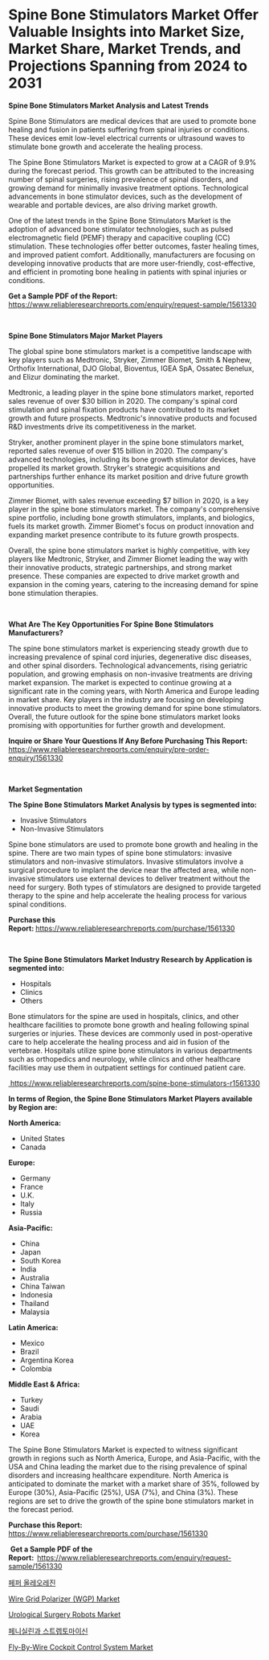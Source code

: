 <p><h1>Spine Bone Stimulators Market Offer Valuable Insights into Market Size, Market Share, Market Trends, and Projections Spanning from 2024 to 2031</h1></p><p><strong>Spine Bone Stimulators Market Analysis and Latest Trends</strong></p>
<p><p>Spine Bone Stimulators are medical devices that are used to promote bone healing and fusion in patients suffering from spinal injuries or conditions. These devices emit low-level electrical currents or ultrasound waves to stimulate bone growth and accelerate the healing process.</p><p>The Spine Bone Stimulators Market is expected to grow at a CAGR of 9.9% during the forecast period. This growth can be attributed to the increasing number of spinal surgeries, rising prevalence of spinal disorders, and growing demand for minimally invasive treatment options. Technological advancements in bone stimulator devices, such as the development of wearable and portable devices, are also driving market growth.</p><p>One of the latest trends in the Spine Bone Stimulators Market is the adoption of advanced bone stimulator technologies, such as pulsed electromagnetic field (PEMF) therapy and capacitive coupling (CC) stimulation. These technologies offer better outcomes, faster healing times, and improved patient comfort. Additionally, manufacturers are focusing on developing innovative products that are more user-friendly, cost-effective, and efficient in promoting bone healing in patients with spinal injuries or conditions.</p></p>
<p><strong>Get a Sample PDF of the Report:&nbsp;</strong> <a href="https://www.reliableresearchreports.com/enquiry/request-sample/1561330">https://www.reliableresearchreports.com/enquiry/request-sample/1561330</a></p>
<p>&nbsp;</p>
<p><strong>Spine Bone Stimulators Major Market Players</strong></p>
<p><p>The global spine bone stimulators market is a competitive landscape with key players such as Medtronic, Stryker, Zimmer Biomet, Smith & Nephew, Orthofix International, DJO Global, Bioventus, IGEA SpA, Ossatec Benelux, and Elizur dominating the market.</p><p>Medtronic, a leading player in the spine bone stimulators market, reported sales revenue of over $30 billion in 2020. The company's spinal cord stimulation and spinal fixation products have contributed to its market growth and future prospects. Medtronic's innovative products and focused R&D investments drive its competitiveness in the market.</p><p>Stryker, another prominent player in the spine bone stimulators market, reported sales revenue of over $15 billion in 2020. The company's advanced technologies, including its bone growth stimulator devices, have propelled its market growth. Stryker's strategic acquisitions and partnerships further enhance its market position and drive future growth opportunities.</p><p>Zimmer Biomet, with sales revenue exceeding $7 billion in 2020, is a key player in the spine bone stimulators market. The company's comprehensive spine portfolio, including bone growth stimulators, implants, and biologics, fuels its market growth. Zimmer Biomet's focus on product innovation and expanding market presence contribute to its future growth prospects.</p><p>Overall, the spine bone stimulators market is highly competitive, with key players like Medtronic, Stryker, and Zimmer Biomet leading the way with their innovative products, strategic partnerships, and strong market presence. These companies are expected to drive market growth and expansion in the coming years, catering to the increasing demand for spine bone stimulation therapies.</p></p>
<p>&nbsp;</p>
<p><strong>What Are The Key Opportunities For Spine Bone Stimulators Manufacturers?</strong></p>
<p><p>The spine bone stimulators market is experiencing steady growth due to increasing prevalence of spinal cord injuries, degenerative disc diseases, and other spinal disorders. Technological advancements, rising geriatric population, and growing emphasis on non-invasive treatments are driving market expansion. The market is expected to continue growing at a significant rate in the coming years, with North America and Europe leading in market share. Key players in the industry are focusing on developing innovative products to meet the growing demand for spine bone stimulators. Overall, the future outlook for the spine bone stimulators market looks promising with opportunities for further growth and development.</p></p>
<p><strong>Inquire or Share Your Questions If Any Before Purchasing This Report:</strong> <a href="https://www.reliableresearchreports.com/enquiry/pre-order-enquiry/1561330">https://www.reliableresearchreports.com/enquiry/pre-order-enquiry/1561330</a></p>
<p>&nbsp;</p>
<p><strong>Market Segmentation</strong></p>
<p><strong>The Spine Bone Stimulators Market Analysis by types is segmented into:</strong></p>
<p><ul><li>Invasive Stimulators</li><li>Non-Invasive Stimulators</li></ul></p>
<p><p>Spine bone stimulators are used to promote bone growth and healing in the spine. There are two main types of spine bone stimulators: invasive stimulators and non-invasive stimulators. Invasive stimulators involve a surgical procedure to implant the device near the affected area, while non-invasive stimulators use external devices to deliver treatment without the need for surgery. Both types of stimulators are designed to provide targeted therapy to the spine and help accelerate the healing process for various spinal conditions.</p></p>
<p><strong>Purchase this Report:&nbsp;</strong><a href="https://www.reliableresearchreports.com/purchase/1561330">https://www.reliableresearchreports.com/purchase/1561330</a></p>
<p>&nbsp;</p>
<p><strong>The Spine Bone Stimulators Market Industry Research by Application is segmented into:</strong></p>
<p><ul><li>Hospitals</li><li>Clinics</li><li>Others</li></ul></p>
<p><p>Bone stimulators for the spine are used in hospitals, clinics, and other healthcare facilities to promote bone growth and healing following spinal surgeries or injuries. These devices are commonly used in post-operative care to help accelerate the healing process and aid in fusion of the vertebrae. Hospitals utilize spine bone stimulators in various departments such as orthopedics and neurology, while clinics and other healthcare facilities may use them in outpatient settings for continued patient care.</p></p>
<p><a href="https://www.reliableresearchreports.com/spine-bone-stimulators-r1561330">&nbsp;https://www.reliableresearchreports.com/spine-bone-stimulators-r1561330</a></p>
<p><strong>In terms of Region, the Spine Bone Stimulators Market Players available by Region are:</strong></p>
<p>
    <p> <strong> North America: </strong>
        <ul>
            <li>United States</li>
            <li>Canada</li>
        </ul>
        </p> 
    <p> <strong> Europe: </strong>
        <ul>
            <li>Germany</li>
            <li>France</li>
            <li>U.K.</li>
            <li>Italy</li>
            <li>Russia</li>
        </ul>
        </p> 
    <p> <strong> Asia-Pacific: </strong>
        <ul>
            <li>China</li>
            <li>Japan</li>
            <li>South Korea</li>
            <li>India</li>
            <li>Australia</li>
            <li>China Taiwan</li>
            <li>Indonesia</li>
            <li>Thailand</li>
            <li>Malaysia</li>
        </ul>
        </p> 
    <p> <strong> Latin America: </strong>
        <ul>
            <li>Mexico</li>
            <li>Brazil</li>
            <li>Argentina Korea</li>
            <li>Colombia</li>
        </ul>
        </p> 
    <p> <strong> Middle East & Africa: </strong>
        <ul>
            <li>Turkey</li>
            <li>Saudi</li>
            <li>Arabia</li>
            <li>UAE</li>
            <li>Korea</li>
        </ul>
    </p>
    </p>
<p><p>The Spine Bone Stimulators Market is expected to witness significant growth in regions such as North America, Europe, and Asia-Pacific, with the USA and China leading the market due to the rising prevalence of spinal disorders and increasing healthcare expenditure. North America is anticipated to dominate the market with a market share of 35%, followed by Europe (30%), Asia-Pacific (25%), USA (7%), and China (3%). These regions are set to drive the growth of the spine bone stimulators market in the forecast period.</p></p>
<p><strong>Purchase this Report: </strong><a href="https://www.reliableresearchreports.com/purchase/1561330">https://www.reliableresearchreports.com/purchase/1561330</a></p>
<p>&nbsp;<strong>Get a Sample PDF of the Report:&nbsp;&nbsp;</strong><a href="https://www.reliableresearchreports.com/enquiry/request-sample/1561330">https://www.reliableresearchreports.com/enquiry/request-sample/1561330</a></p>
<p><strong></strong></p>
<p><p><a href="https://github.com/admichael111/Market-Research-Report-List-2/blob/main/417551075974.md">페퍼 올레오레진</a></p><p><a href="https://medium.com/@rasaunharrison/wire-grid-polarizer-wgp-market-research-report-market-forecast-and-growth-prospects-with-a-7b8e1dd130b7">Wire Grid Polarizer (WGP) Market</a></p><p><a href="https://github.com/Christopherorp895/Market-Research-Report-List-1/blob/main/urological-surgery-robots-market.md">Urological Surgery Robots Market</a></p><p><a href="https://github.com/hook46569/Market-Research-Report-List-3/blob/main/669352775973.md">페니실린과 스트렙토마이신</a></p><p><a href="https://medium.com/@ruth.murray9056/global-fly-by-wire-cockpit-control-system-market-size-and-market-trends-analysis-by-regional-5b53d3b2a872">Fly-By-Wire Cockpit Control System Market</a></p></p>
